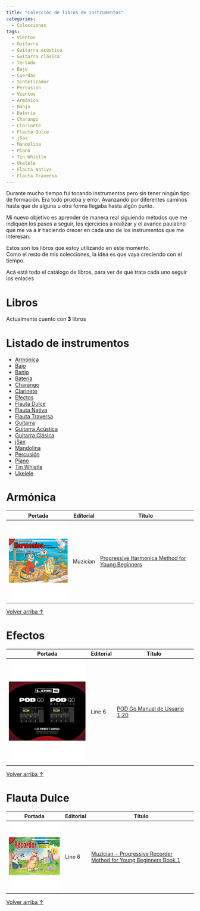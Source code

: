 ```yaml
---
title: "Colección de libros de instrumentos"
categories:
  - Colecciones
tags:
  - Vientos
  - Guitarra
  - Guitarra acústica
  - Guitarra clásica
  - Teclado
  - Bajo
  - Cuerdas
  - Sintetizador
  - Percusión
  - Vientos
  - Armónica
  - Banjo
  - Batería
  - Charango
  - Clarinete
  - Flauta Dulce
  - jSax
  - Mandolina
  - Piano
  - Tin Whistle
  - Ukelele
  - Flauta Nativa
  - Flauta Traversa
---
```


Durante mucho tiempo fui tocando instrumentos pero sin tener ningún tipo de formación.
Era todo prueba y error. Avanzando por diferentes caminos hasta que de alguna u otra forma llegaba hasta algún punto.

Mi nuevo objetivo es aprender de manera real siguiendo métodos que me indiquen los pasos a seguir, los ejercicios a realizar y el avance paulatino que me va a ir haciendo crecer en cada uno de los instrumentos que me interesan.

Estos son los libros que estoy utilizando en este momento.  
Como el resto de mis colecciones, la idea es que vaya creciendo con el tiempo.

Acá está todo el catálogo de libros, para ver de qué trata cada uno seguir los enlaces

# Libros

Actualmente cuento con **3** libros

# Listado de instrumentos

- [Armónica](#armónica)
- [Bajo](#bajo)
- [Banjo](#banjo)
- [Batería](#batería)
- [Charango](#charango)
- [Clarinete](#clarinete)
- [Efectos](#efectos)
- [Flauta Dulce](#flauta-dulce)
- [Flauta Nativa](#flauta-nativa)
- [Flauta Traversa](#flauta-traversa)
- [Guitarra](#guitarra)
- [Guitarra Acústica](#guitarra-acústica)
- [Guitarra Clásica](#guitarra-clásica)
- [jSax](#jsax)
- [Mandolina](#mandolina)
- [Percusión](#percusión)
- [Piano](#piano)
- [Tin Whistle](#tin-whistle)
- [Ukelele](#ukelele)

# Armónica

| Portada                                                                                                      | Editorial | Título                                                                                                                |
| ------------------------------------------------------------------------------------------------------------ | --------- | --------------------------------------------------------------------------------------------------------------------- |
| ![Armónica](/assets/images/coleccion-libros/Muzician---Progressive-Harmonica-Method-For-Young-Beginners.png) | Muzician  | [Progressive Harmonica Method for Young Beginners](/libros/muzician-progressive-harmonica-method-for-young-beginners) |

<a href="#listado-de-instrumentos" class="back-to-top">Volver arriba ↑</a>

# Efectos

| Portada                                                                    | Editorial | Título                                                                    |
| -------------------------------------------------------------------------- | --------- | ------------------------------------------------------------------------- |
| ![Efectos](/assets/images/coleccion-libros/line6-pod-go-owners-manual.png) | Line 6    | [POD Go Manual de Usuario 1.20](/libros/indice-pod-go-manual-de-usuario-3v2jzu/) |

<a href="#listado-de-instrumentos" class="back-to-top">Volver arriba ↑</a>

# Flauta Dulce

| Portada                                                                                                              | Editorial | Título                                                                                                                                        |
| -------------------------------------------------------------------------------------------------------------------- | --------- | --------------------------------------------------------------------------------------------------------------------------------------------- |
| ![Flauta Dulce](/assets/images/coleccion-libros/muzician-progressive-recorder-method-for-young-beginners-book-1.png) | Line 6    | [Muzician - Progressive Recorder Method for Young Beginners Book 1](/libros/muzician-progressive-recorder-method-for-young-beginners-book-1-3kuaun/) |

<a href="#listado-de-instrumentos" class="back-to-top">Volver arriba ↑</a>
